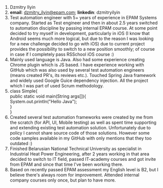 1. Dzmitry Ilyin
2. **email**: dzmitry_ilyin@epam.com; **linkedin**: dzmitryilyin
3. Test automation engineer with 5+ years of experience in EPAM Systems company. Started as Test engineer and then in about 2.5 years switched to automation discipline by passing internal EPAM course. At some point decided to try myself in development, particularly in iOS (I know that Android seems much more logical, but due to the reason I was looking for a new challenge decided to go with iOS) due to current project provides the possibility to switch to a new position smoothly; of course in case if I completely pass RSSchool iOS course :)
4. Mainly used language  is Java. Also had some experience creating Chrome plugin which is JS based. I have experience working with GitHub which was also used by several test automation engineers (means created PR's, its reviews etc.). Touched Spring Java framework and widely used Google Guice dependency injection. All the project which I was part of used Scrum methodology.
5. class Simple{  
    public static void main(String args[]){  
     System.out.println("Hello Java");  
    }  
}  
6. Created several test automation frameworks were created by me from the scratch (for API, UI, Mobile testing) as well as spent time supporting and extending existing test automation solution. Unfortunately due to policy I cannot share source code of those solutions. However some code samples available in my GitHub with only mentions that they too outdated :)
7. Finished Belarusian National Technical University as specialist in Industrial Heat Power Engineering, after 2 years working in that area decided to switch to IT field, passed IT-academy courses and got invite from EPAM and since that time I've been working there.
8. Based on recently passed EPAM assessment my English level is B2, but I believe there's always room for improvement. Attended internal company courses only once, but plan to have more.
